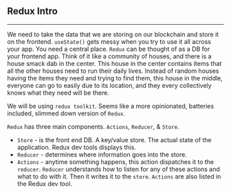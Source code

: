 ## Redux Intro

---

We need to take the data that we are storing on our blockchain and store it on the frontend.
`useState()` gets messy when you try to use it all across your app. You need a central place.
`Redux` can be thought of as a DB for your frontend app.
Think of it like a community of houses, and there is a house smack dab in the center.
This house in the center contains items that all the other houses need to run their daily lives.
Instead of random houses having the items they need and trying to find them, this house in the middle, everyone can go to easily due to its location, and they every collectively knows what they need will be there.

We will be using `redux toolkit`.
Seems like a more opinionated, batteries included, slimmed down version of `Redux`.

`Redux` has three main components.
`Actions`, `Reducer`, & `Store`.

- `Store` - is the front end DB. A key/value store. The actual state of the application. Redux dev tools displays this.
- `Reducer` - determines where information goes into the store.
- `Actions` - anytime something happens, this action dispatches it to the `reducer`. `Reducer` understands how to listen for any of these actions and what to do with it. Then it writes it to the `store`. `Actions` are also listed in the Redux dev tool.
